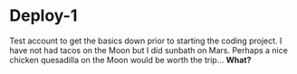 # Deploy-1

Test account to get the basics down prior to starting the coding project.
I have not had tacos on the Moon but I did sunbath on Mars.
Perhaps a nice chicken quesadilla on the Moon would be worth the trip...
**What?**
 
